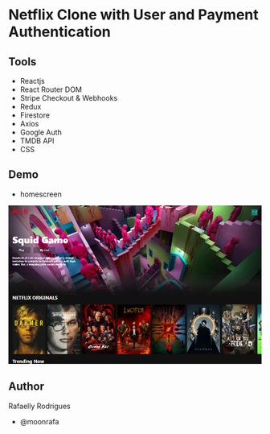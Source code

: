 # Netflix Clone with User and Payment Authentication

## Tools

- Reactjs
- React Router DOM
- Stripe Checkout & Webhooks
- Redux
- Firestore
- Axios
- Google Auth
- TMDB API
- CSS

## Demo

- homescreen

<img src="demo/homescreen.png" alt="netflix">

## Author

Rafaelly Rodrigues

- @moonrafa
